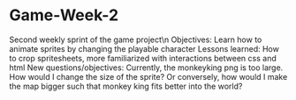 # Game-Week-2
Second weekly sprint of the game project\n
Objectives: Learn how to animate sprites by changing the playable character
Lessons learned: How to crop spritesheets, more familiarized with interactions between css and html
New questions/objectives: Currently, the monkeyking png is too large. How would I change the size of the sprite? Or conversely, how would I make the map bigger such that monkey king fits better into the world?
